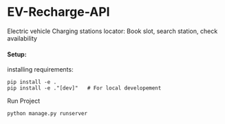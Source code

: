 # EV-Recharge-API
Electric vehicle Charging stations locator: Book slot, search station, check availability  

#### Setup:

installing requirements:
```
pip install -e .
pip install -e ."[dev]"   # For local developement
```
Run Project
```
python manage.py runserver
```